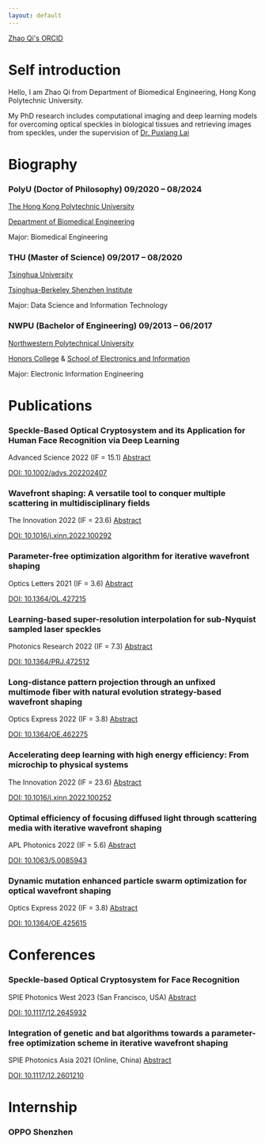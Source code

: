 ```yaml
---
layout: default
---
```


[Zhao Qi's ORCID](https://orcid.org/0000-0002-8594-6940)

# Self introduction

Hello, I am Zhao Qi from Department of Biomedical Engineering, Hong Kong Polytechnic University.

My PhD research includes computational imaging and deep learning models for overcoming optical speckles 
in biological tissues and retrieving images from speckles, under the supervision of 
[Dr. Puxiang Lai](https://orcid.org/0000-0003-4811-2012)

# Biography

### PolyU (Doctor of Philosophy) 09/2020 – 08/2024

[The Hong Kong Polytechnic University](https://www.polyu.edu.hk/)

[Department of Biomedical Engineering](https://www.polyu.edu.hk/bme/)

Major: Biomedical Engineering

### THU (Master of Science) 09/2017 – 08/2020

[Tsinghua University](https://www.tsinghua.edu.cn/)

[Tsinghua-Berkeley Shenzhen Institute](http://www.tbsi.edu.cn/english/)

Major: Data Science and Information Technology

### NWPU (Bachelor of Engineering) 09/2013 – 06/2017

[Northwestern Polytechnical University](https://www.nwpu.edu.cn/)

[Honors College](https://orcid.org/0000-0003-4811-2012) & [School of Electronics and Information](https://dianzi.nwpu.edu.cn/)

Major: Electronic Information Engineering

# Publications
### Speckle-Based Optical Cryptosystem and its Application for Human Face Recognition via Deep Learning

Advanced Science 2022 (IF = 15.1) [Abstract](https://863zq.github.io/Publication/speckle_based_cryptosystem.html)

[DOI: 10.1002/advs.202202407](https://doi.org/10.1002/advs.202202407)

### Wavefront shaping: A versatile tool to conquer multiple scattering in multidisciplinary fields

The Innovation 2022 (IF = 23.6) [Abstract](https://863zq.github.io/Publication/wfs_review.html)

[DOI: 10.1016/j.xinn.2022.100292](https://doi.org/10.1016/j.xinn.2022.100292)

### Parameter-free optimization algorithm for iterative wavefront shaping

Optics Letters 2021 (IF = 3.6) [Abstract](https://863zq.github.io/Publication/parameter_free_algorithm.html)

[DOI: 10.1364/OL.427215](https://doi.org/10.1364/OL.427215)

### Learning-based super-resolution interpolation for sub-Nyquist sampled laser speckles

Photonics Research 2022 (IF = 7.3) [Abstract](https://863zq.github.io/Publication/speckle_interpolation.html)

[DOI: 10.1364/PRJ.472512](https://doi.org/10.1364/PRJ.472512)

### Long-distance pattern projection through an unfixed multimode fiber with natural evolution strategy-based wavefront shaping

Optics Express 2022 (IF = 3.8) [Abstract](https://863zq.github.io/Publication/pattern_projection.html)

[DOI: 10.1364/OE.462275](https://doi.org/10.1364/OE.462275)

### Accelerating deep learning with high energy efficiency: From microchip to physical systems

The Innovation 2022 (IF = 23.6) [Abstract](https://863zq.github.io/Publication/wfs_commentary.html)

[DOI: 10.1016/j.xinn.2022.100252](https://doi.org/10.1016/j.xinn.2022.100252)

### Optimal efficiency of focusing diffused light through scattering media with iterative wavefront shaping

APL Photonics 2022 (IF = 5.6) [Abstract](https://863zq.github.io/Publication/wfs_efficiency.html)

[DOI: 10.1063/5.0085943](https://doi.org/10.1063/5.0085943)

### Dynamic mutation enhanced particle swarm optimization for optical wavefront shaping

Optics Express 2022 (IF = 3.8) [Abstract](https://863zq.github.io/Publication/dma_pso.html)

[DOI: 10.1364/OE.425615](https://doi.org/10.1364/OE.425615)


# Conferences
### Speckle-based Optical Cryptosystem for Face Recognition

SPIE Photonics West 2023 (San Francisco, USA) [Abstract](https://863zq.github.io/Publication/SPIE2023_12438-68/SPIE2023_12438-68.html)

[DOI: 10.1117/12.2645932](https://doi.org/10.1117/12.2645932)

### Integration of genetic and bat algorithms towards a parameter-free optimization scheme in iterative wavefront shaping

SPIE Photonics Asia 2021 (Online, China) [Abstract](https://863zq.github.io/Publication/SPIE2021/SPIE2021.html)

[DOI: 10.1117/12.2601210](https://doi.org/10.1117/12.2601210)

# Internship
### OPPO Shenzhen

